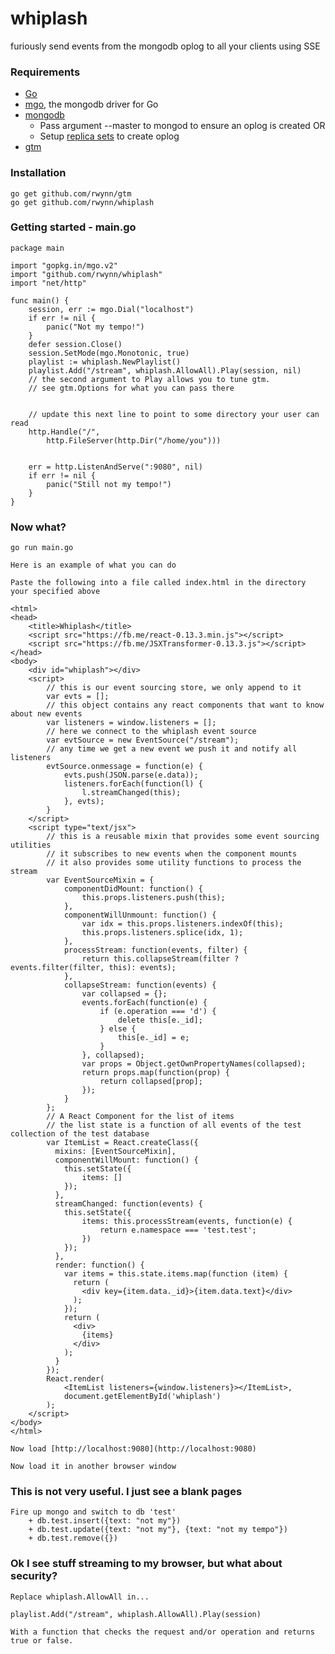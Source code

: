 whiplash
===
furiously send events from the mongodb oplog to all your clients using SSE 

### Requirements ###
+ [Go](http://golang.org/doc/install)
+ [mgo](http://labix.org/mgo), the mongodb driver for Go
+ [mongodb](http://www.mongodb.org/)
	+ Pass argument --master to mongod to ensure an oplog is created OR
	+ Setup [replica sets](http://docs.mongodb.org/manual/tutorial/deploy-replica-set/) to create oplog
+ [gtm](https://github.com/rwynn/gtm)

### Installation ###

	go get github.com/rwynn/gtm
	go get github.com/rwynn/whiplash

### Getting started - main.go ###
	
	package main

	import "gopkg.in/mgo.v2"
	import "github.com/rwynn/whiplash"
	import "net/http"

	func main() {
		session, err := mgo.Dial("localhost")
		if err != nil {
			panic("Not my tempo!")
		}
		defer session.Close()
		session.SetMode(mgo.Monotonic, true)
		playlist := whiplash.NewPlaylist()
		playlist.Add("/stream", whiplash.AllowAll).Play(session, nil)
		// the second argument to Play allows you to tune gtm.
		// see gtm.Options for what you can pass there
		
		
		// update this next line to point to some directory your user can read
		http.Handle("/",
			http.FileServer(http.Dir("/home/you")))
		

		err = http.ListenAndServe(":9080", nil)
		if err != nil {
			panic("Still not my tempo!")
		}
	}

### Now what? ###

	go run main.go

	Here is an example of what you can do

	Paste the following into a file called index.html in the directory your specified above

	<html>
	<head>
		<title>Whiplash</title>
		<script src="https://fb.me/react-0.13.3.min.js"></script>
		<script src="https://fb.me/JSXTransformer-0.13.3.js"></script>
	</head>
	<body>
		<div id="whiplash"></div>
		<script>
			// this is our event sourcing store, we only append to it
			var evts = [];
			// this object contains any react components that want to know about new events
			var listeners = window.listeners = [];
			// here we connect to the whiplash event source
			var evtSource = new EventSource("/stream");
			// any time we get a new event we push it and notify all listeners
			evtSource.onmessage = function(e) {
				evts.push(JSON.parse(e.data));
				listeners.forEach(function(l) {
					l.streamChanged(this);
				}, evts);
			}
		</script>
		<script type="text/jsx">
			// this is a reusable mixin that provides some event sourcing utilities
			// it subscribes to new events when the component mounts
			// it also provides some utility functions to process the stream
			var EventSourceMixin = {
				componentDidMount: function() {
			  		this.props.listeners.push(this);
			  	},
			  	componentWillUnmount: function() {
			  		var idx = this.props.listeners.indexOf(this);
			  		this.props.listeners.splice(idx, 1);
			  	},
			  	processStream: function(events, filter) {
			  		return this.collapseStream(filter ? events.filter(filter, this): events);
			  	},
			  	collapseStream: function(events) {
				  	var collapsed = {};
				  	events.forEach(function(e) {
				  		if (e.operation === 'd') {
				  			delete this[e._id];
				  		} else {
				  			this[e._id] = e;
				  		}
				  	}, collapsed);
				  	var props = Object.getOwnPropertyNames(collapsed);
				  	return props.map(function(prop) {
				  		return collapsed[prop];
				  	});
			  	}
			};
			// A React Component for the list of items
			// the list state is a function of all events of the test collection of the test database
			var ItemList = React.createClass({
			  mixins: [EventSourceMixin],
			  componentWillMount: function() {
			  	this.setState({
			  		items: []
			  	});
			  },
			  streamChanged: function(events) {
			  	this.setState({
			  		items: this.processStream(events, function(e) {
			  			return e.namespace === 'test.test';
			  		})
			  	});
			  },
			  render: function() {
			    var items = this.state.items.map(function (item) {
			      return (
			        <div key={item.data._id}>{item.data.text}</div>
			      );
			    });
			    return (
			      <div>
			        {items}
			      </div>
			    );
			  }
			});
			React.render(
	  			<ItemList listeners={window.listeners}></ItemList>,
	  			document.getElementById('whiplash')
			);
		</script>
	</body>
	</html>

	Now load [http://localhost:9080](http://localhost:9080)

	Now load it in another browser window

### This is not very useful. I just see a blank pages ###

	Fire up mongo and switch to db 'test'
		+ db.test.insert({text: "not my"})
		+ db.test.update({text: "not my"}, {text: "not my tempo"})
		+ db.test.remove({})

### Ok I see stuff streaming to my browser, but what about security? ###

	Replace whiplash.AllowAll in...

	playlist.Add("/stream", whiplash.AllowAll).Play(session)

	With a function that checks the request and/or operation and returns true or false.  